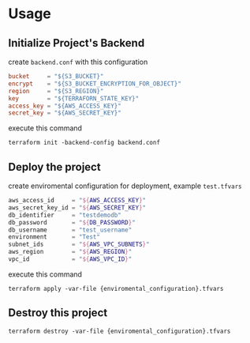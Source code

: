 # Usage

## Initialize Project's Backend

create `backend.conf` with this configuration

```conf
bucket     = "${S3_BUCKET}"
encrypt    = "${S3_BUCKET_ENCRYPTION_FOR_OBJECT}"
region     = "${S3_REGION}"
key        = "${TERRAFORN_STATE_KEY}"
access_key = "${AWS_ACCESS_KEY}"
secret_key = "${AWS_SECRET_KEY}"
```

execute this command
```
terraform init -backend-config backend.conf
```

## Deploy the project

create enviromental configuration for deployment, example `test.tfvars`

```tfvars
aws_access_id     = "${AWS_ACCESS_KEY}"
aws_secret_key_id = "${AWS_SECRET_KEY}"
db_identifier     = "testdemodb"
db_password       = "${DB_PASSWORD}"
db_username       = "test_username"
environment       = "Test"
subnet_ids        = "${AWS_VPC_SUBNETS}"
aws_region        = "${AWS_REGION}"
vpc_id            = "${AWS_VPC_ID}"
```

execute this command

```
terraform apply -var-file {enviromental_configuration}.tfvars 
```


## Destroy this project
```
terraform destroy -var-file {enviromental_configuration}.tfvars 
```